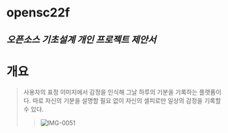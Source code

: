 opensc22f
=========
*오픈소스 기초설계 개인 프로젝트 제안서*
-----------------------------------

# 개요
> 사용자의 표정 이미지에서 감정을 인식해 그날 하루의 기분을 기록하는 플랫폼이다. 따로 자신의 기분을 설명할 필요 없이 자신의 셀피로만 일상의 감정을 기록할 수 있다.
> >    ![IMG-0051](https://user-images.githubusercontent.com/101104393/195854431-0c757d1b-3f6f-4bd7-b1b1-f2b0fa0d9f22.JPG "")
